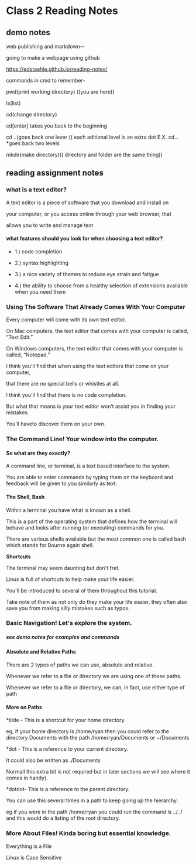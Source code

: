 # Class 2 Reading Notes
## demo notes

web publishing and markdown--

going to make a webpage using github

https://edstaehle.github.io/reading-notes/

commands in cmd to remember-

pwd(print working directory) ((you are here))

ls(list)

cd(change directory)

cd[enter] takes you back to the beginning

cd ..(goes back one lever (( each aditional level is an extra dot E.X. cd... *goes back two levels

mkdir(make directory)(( directory and folder are the same thing))

## reading assignment notes

### what is a text editor?

 A text editor is a piece of software that you download and install on

your computer, or you access online through your web browser, that

allows you to write and manage text

#### what features should you look for when choosing a text editor?

* 1.) code completion

* 2.) syntax highlighting

* 3.) a nice variety of themes to reduce eye strain and fatigue

* 4.) the ability to choose from a healthy selection of extensions available when you need them

### Using The Software That Already Comes With Your Computer

Every computer will come with its own text editor.
 
On Mac computers, the text editor that comes with your computer is called, “Text Edit.”

On Windows computers, the text editor that comes with your computer is called, “Notepad.”

I think you’ll find that when using the text editors that come on your computer, 

that there are no special bells or whistles at all. 

I think you’ll find that there is no code completion. 

But what that means is your text editor won’t assist you in finding your mistakes. 

You’ll haveto discover them on your own.

### The Command Line! Your window into the computer.

#### So what are they exactly?

A command line, or terminal, is a text based interface to the system. 

You are able to enter commands by typing them on the keyboard and feedback will be given to you similarly as text.

#### The Shell, Bash
Within a terminal you have what is known as a shell.

This is a part of the operating system that defines how the terminal will behave and looks after running (or executing) commands for you.

There are various shells available but the most common one is called bash which stands for Bourne again shell.

**Shortcuts**

The terminal may seem daunting but don't fret.

Linux is full of shortcuts to help make your life easier.

You'll be introduced to several of them throughout this tutorial.

Take note of them as not only do they make your life easier, they often also save you from making silly mistakes such as typos.

### Basic Navigation! Let's explore the system.

##### see demo notes for examples and commands

#### Absolute and Relative Paths
There are 2 types of paths we can use, absolute and relative.

Whenever we refer to a file or directory we are using one of these paths.

Whenever we refer to a file or directory, we can, in fact, use either type of path

#### More on Paths

*tilde - This is a shortcut for your home directory.

eg, if your home directory is /home/ryan then you could refer to the directory Documents with the path /home/ryan/Documents or ~/Documents

*dot - This is a reference to your current directory.

It could also be written as ./Documents

Normall this extra bit is not required but in later sections we will see where it comes in handy).

*dotdot- This is a reference to the parent directory.

You can use this several times in a path to keep going up the hierarchy.

eg if you were in the path /home/ryan you could run the command ls ../../ and this would do a listing of the root directory.

### More About Files! Kinda boring but essential knowledge.

Everything is a File

Linux is Case Sensitive
